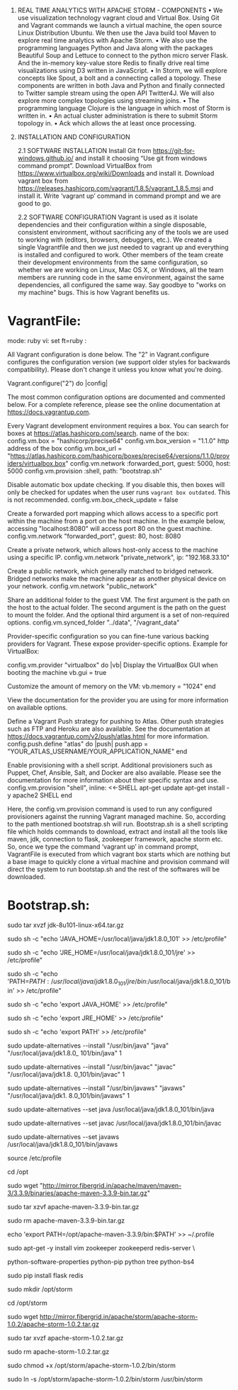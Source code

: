 1. REAL TIME ANALYTICS WITH APACHE STORM - COMPONENTS
    •	We use visualization technology vagrant cloud and Virtual Box. Using Git and Vagrant commands we launch a virtual machine, the open source Linux Distribution Ubuntu. We then use the Java build tool Maven to explore real time analytics with Apache Storm.
    •	We also use the programming languages Python and Java along with the packages Beautiful Soup and Lettuce to connect to the python micro server Flask. And the in-memory key-value store Redis to finally drive real time visualizations using D3 written in JavaScript.
    •	In Storm, we will explore concepts like Spout, a bolt and a connecting called a topology. These components are written in both Java and Python and finally connected to Twitter sample stream using the open API Twitter4J. We will also explore more complex topologies using streaming joins.
    •	The programming language Clojure is the language in which most of Storm is written in.
    •	An actual cluster administration is there to submit Storm topology in.
    •	Ack which allows the at least once processing.

2. INSTALLATION AND CONFIGURATION

   2.1 SOFTWARE INSTALLATION 
         Install Git from https://git-for-windows.github.io/ and install it choosing “Use git from windows command prompt”. 
         Download VirtualBox from https://www.virtualbox.org/wiki/Downloads and install it.
         Download vagrant box from https://releases.hashicorp.com/vagrant/1.8.5/vagrant_1.8.5.msi and install it.
         Write ‘vagrant up’ command in command prompt and we are good to go.

     2.2 SOFTWARE CONFIGURATION
             Vagrant is used as it isolate dependencies and their configuration within a single disposable, consistent environment, without sacrificing any of the tools we are used to working with (editors, browsers, debuggers, etc.). We created a single Vagrantfile and then we just needed to vagrant up and everything is installed and configured to work. Other members of the team create their development environments from the same configuration, so whether we are working on Linux, Mac OS X, or Windows, all the team members are running code in the same environment, against the same dependencies, all configured the same way. Say goodbye to "works on my machine" bugs. This is how Vagrant benefits us.


# **VagrantFile:**

mode: ruby 
vi: set ft=ruby :

All Vagrant configuration is done below. The "2" in Vagrant.configure 
configures the configuration version (we support older styles for
backwards compatibility). Please don't change it unless you know what
you're doing.

Vagrant.configure("2") do |config|

The most common configuration options are documented and commented below.
For a complete reference, please see the online documentation at
https://docs.vagrantup.com.

Every Vagrant development environment requires a box. You can search for
boxes at https://atlas.hashicorp.com/search.
name of the box:
config.vm.box = "hashicorp/precise64"
config.vm.box_version = "1.1.0"
http address of the box
 config.vm.box_url = "https://atlas.hashicorp.com/hashicorp/boxes/precise64/versions/1.1.0/providers/virtualbox.box"
 config.vm.network :forwarded_port, guest: 5000, host: 5000
 config.vm.provision :shell, path: "bootstrap.sh"

Disable automatic box update checking. If you disable this, then
boxes will only be checked for updates when the user runs
`vagrant box outdated`. This is not recommended.
config.vm.box_check_update = false

 Create a forwarded port mapping which allows access to a specific port
 within the machine from a port on the host machine. In the example below,
 accessing "localhost:8080" will access port 80 on the guest machine.
 config.vm.network "forwarded_port", guest: 80, host: 8080

 Create a private network, which allows host-only access to the machine
 using a specific IP.
 config.vm.network "private_network", ip: "192.168.33.10"

 Create a public network, which generally matched to bridged network.
 Bridged networks make the machine appear as another physical device on
 your network.
 config.vm.network "public_network"

 Share an additional folder to the guest VM. The first argument is
 the path on the host to the actual folder. The second argument is
 the path on the guest to mount the folder. And the optional third
 argument is a set of non-required options.
 config.vm.synced_folder "../data", "/vagrant_data"

 Provider-specific configuration so you can fine-tune various
 backing providers for Vagrant. These expose provider-specific options.
 Example for VirtualBox:

 config.vm.provider "virtualbox" do |vb|
    Display the VirtualBox GUI when booting the machine
   vb.gui = true

Customize the amount of memory on the VM:
vb.memory = "1024"
end

 View the documentation for the provider you are using for more
 information on available options.

 Define a Vagrant Push strategy for pushing to Atlas. Other push strategies
 such as FTP and Heroku are also available. See the documentation at
 https://docs.vagrantup.com/v2/push/atlas.html for more information.
 config.push.define "atlas" do |push|
   push.app = "YOUR_ATLAS_USERNAME/YOUR_APPLICATION_NAME"
 end

 Enable provisioning with a shell script. Additional provisioners such as
 Puppet, Chef, Ansible, Salt, and Docker are also available. Please see the
 documentation for more information about their specific syntax and use.
 config.vm.provision "shell", inline: <<-SHELL
   apt-get update
   apt-get install -y apache2
 SHELL
end

Here, the  config.vm.provision command is used to run any configured provisioners against the running Vagrant managed machine. So, according to the path mentioned bootstrap.sh will run.
Bootstrap.sh is a shell scripting file which holds commands to download, extract and install all the tools like maven, jdk, connection to flask, zookeeper framework, apache storm etc.
So, once we type the command ‘vagrant up’ in command prompt, VagrantFile is executed from which vagrant box starts which are nothing but a base image to quickly clone a virtual machine and provision command will direct the system to run bootstap.sh and the rest of the softwares will be downloaded.

# **Bootstrap.sh:**

sudo tar xvzf jdk-8u101-linux-x64.tar.gz

sudo sh -c "echo 'JAVA_HOME=/usr/local/java/jdk1.8.0_101' >> /etc/profile"

sudo sh -c "echo 'JRE_HOME=/usr/local/java/jdk1.8.0_101/jre' >> /etc/profile"

sudo sh -c "echo 'PATH=$PATH:/usr/local/java/jdk1.8.0_101/jre/bin:$/usr/local/java/jdk1.8.0_101/bin' >> /etc/profile"

sudo sh -c "echo 'export JAVA_HOME' >> /etc/profile"

sudo sh -c "echo 'export JRE_HOME' >> /etc/profile"

sudo sh -c "echo 'export PATH' >> /etc/profile"

sudo update-alternatives --install "/usr/bin/java" "java" "/usr/local/java/jdk1.8.0_ 101/bin/java" 1

sudo update-alternatives --install "/usr/bin/javac" "javac" "/usr/local/java/jdk1.8. 0_101/bin/javac" 1

sudo update-alternatives --install "/usr/bin/javaws" "javaws" "/usr/local/java/jdk1. 8.0_101/bin/javaws" 1

sudo update-alternatives --set java /usr/local/java/jdk1.8.0_101/bin/java

sudo update-alternatives --set javac /usr/local/java/jdk1.8.0_101/bin/javac

sudo update-alternatives --set javaws /usr/local/java/jdk1.8.0_101/bin/javaws

source /etc/profile

cd /opt

sudo wget "http://mirror.fibergrid.in/apache/maven/maven-3/3.3.9/binaries/apache-maven-3.3.9-bin.tar.gz"

sudo tar xzvf apache-maven-3.3.9-bin.tar.gz

sudo rm apache-maven-3.3.9-bin.tar.gz

echo 'export PATH=/opt/apache-maven-3.3.9/bin:$PATH' >> ~/.profile

sudo apt-get -y install vim zookeeper zookeeperd redis-server \

python-software-properties python-pip python tree python-bs4

sudo pip install flask redis

sudo mkdir /opt/storm

cd /opt/storm

sudo wget http://mirror.fibergrid.in/apache/storm/apache-storm-1.0.2/apache-storm-1.0.2.tar.gz

sudo tar xvzf apache-storm-1.0.2.tar.gz

sudo rm apache-storm-1.0.2.tar.gz

sudo chmod +x /opt/storm/apache-storm-1.0.2/bin/storm

sudo ln -s /opt/storm/apache-storm-1.0.2/bin/storm /usr/bin/storm
















